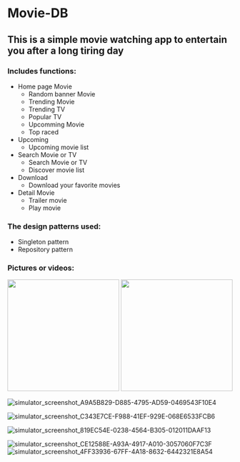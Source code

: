 # Movie-DB
## This is a simple movie watching app to entertain you after a long tiring day
### Includes functions:
- Home page Movie
    + Random banner Movie
    + Trending Movie
    + Trending TV
    + Popular TV
    + Upcomming Movie
    + Top raced
- Upcoming
    + Upcoming movie list
- Search Movie or TV
    + Search Movie or TV
    + Discover movie list
- Download
    + Download your favorite movies
- Detail Movie 
    + Trailer movie
    + Play movie

### The design patterns used: 
- Singleton pattern
- Repository pattern

### Pictures or videos:
<img src = "https://user-images.githubusercontent.com/56188558/217025914-677d6be4-d7d9-476f-9171-31a84b3deae2.png" width="250"> <img src = "[https://user-images.githubusercontent.com/56188558/217025914-677d6be4-d7d9-476f-9171-31a84b3deae2.png](https://user-images.githubusercontent.com/56188558/217026132-56eec3da-a352-419f-b316-15645d1941a8.png)" width="250">

![simulator_screenshot_A9A5B829-D885-4795-AD59-0469543F10E4](https://user-images.githubusercontent.com/56188558/217026132-56eec3da-a352-419f-b316-15645d1941a8.png)

![simulator_screenshot_C343E7CE-F988-41EF-929E-068E6533FCB6](https://user-images.githubusercontent.com/56188558/217027104-02e0004e-cbd9-453b-bc74-41c79de97a53.png)

![simulator_screenshot_819EC54E-0238-4564-B305-012011DAAF13](https://user-images.githubusercontent.com/56188558/217026237-d1fdbfee-715a-4a4c-8498-b6abf9eefa18.png)

![simulator_screenshot_CE12588E-A93A-4917-A010-3057060F7C3F](https://user-images.githubusercontent.com/56188558/217026283-5c0c29bb-67a3-4d1f-99f4-abe3b9065c08.png)![simulator_screenshot_4FF33936-67FF-4A18-8632-6442321E8A54](https://user-images.githubusercontent.com/56188558/217026351-17cf704b-422c-42f6-8815-56b9f7510f2c.png)







